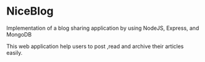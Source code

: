 # NiceBlog
Implementation of a blog sharing application by using NodeJS, Express, and MongoDB


This web application help users to post ,read and archive their articles easily.
